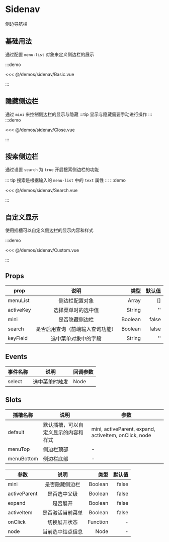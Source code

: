 # Sidenav

侧边导航栏

## 基础用法

通过配置 `menu-list` 对象来定义侧边栏的展示

:::demo

<<< @/demos/sidenav/Basic.vue

:::

## 隐藏侧边栏

通过 `mini` 来控制侧边栏的显示与隐藏
:::tip
显示与隐藏需要手动进行操作
:::
:::demo

<<< @/demos/sidenav/Close.vue

:::

## 搜索侧边栏

通过设置 `search` 为 `true` 开启搜索侧边栏的功能

::: tip
搜索是根据输入的 `menu-list` 中的 `text` 属性
:::
:::demo

<<< @/demos/sidenav/Search.vue

:::

## 自定义显示

使用插槽可以自定义侧边栏的显示内容和样式

:::demo

<<< @/demos/sidenav/Custom.vue

:::

## Props

| prop      |               说明               |    类型 | 默认值 |
| --------- | :------------------------------: | ------: | -----: |
| menuList  |          侧边栏配置对象          |   Array |     [] |
| activeKey |        选择菜单时的选中值        |  String |     '' |
| mini      |          是否隐藏侧边栏          | Boolean |  false |
| search    | 是否启用查询（前端输入查询功能） | Boolean |  false |
| keyField  |       选中菜单对象中的字段       |  String |     '' |

## Events

| 事件名称 | 说明           | 回调参数 |
| -------- | -------------- | -------- |
| select   | 选中菜单时触发 | Node     |

## Slots

| 插槽名称   | 说明                                 | 参数                                                  |
| ---------- | ------------------------------------ | ----------------------------------------------------- |
| default    | 默认插槽，可以自定义显示的内容和样式 | mini, activeParent, expand, activeItem, onClick, node |
| menuTop    | 侧边栏顶部                           | -                                                     |
| menuBottom | 侧边栏底部                           | -                                                     |

| 参数         |       说明       |     类型 | 默认值 |
| ------------ | :--------------: | -------: | -----: |
| mini         |  是否隐藏侧边栏  |  Boolean |  false |
| activeParent |   是否选中父级   |  Boolean |  false |
| expand       |     是否展开     |  Boolean |  false |
| activeItem   | 是否激活当前菜单 |  Boolean |  false |
| onClick      |   切换展开状态   | Function |      - |
| node         | 当前选中结点信息 |     Node |      - |
